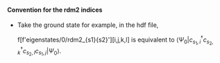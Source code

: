 #### Convention for the rdm2 indices
  * Take the ground state for example, in the hdf file,
  
    f[f'eigenstates/0/rdm2_{s1}{s2}'][i,j,k,l]
  is equivalent to $\langle\Psi_0 | c_{s_1,i}^{\dagger} c_{s_2,k}^{\dagger} c_{s_2,l} c_{s_1,j}|\Psi_0\rangle$.
